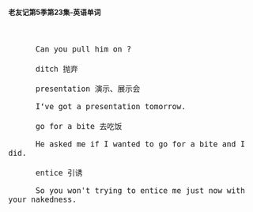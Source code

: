 #### 老友记第5季第23集-英语单词

<div style="font-size: 18px">
<br />

```
      Can you pull him on ?

      ditch 抛弃

      presentation 演示、展示会

      I‘ve got a presentation tomorrow.

      go for a bite 去吃饭

      He asked me if I wanted to go for a bite and I did.

      entice 引诱

      So you won't trying to entice me just now with your nakedness.


```
<br />
</div>
